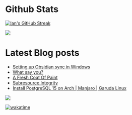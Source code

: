 # Github Stats

[![Ian's GitHub Streak](https://github-readme-streak-stats.herokuapp.com?user=andwati&theme=transparent&hide_border=false&stroke=1C2231&include_all_commits=true&show=reviews,discussions_started,discussions_answered,prs_merged,prs_merged_percentage)](https://github.com/andwati)

![](https://github-readme-stats.vercel.app/api?username=andwati&show_icons=true&theme=transparent&rank_icon=github&include_all_commits=true&count_private=true)

# Latest Blog posts

<!-- BLOG-POST-LIST:START -->
- [Setting up Obsidian sync in Windows](https://andwati.github.io/posts/obsidian-sync/)
- [What say you?](https://andwati.github.io/posts/utterances-comments/)
- [A Fresh Coat Of Paint](https://andwati.github.io/posts/a-fresh-coat-of-paint/)
- [Subresource Integrity](https://andwati.github.io/posts/subresource-integrity/)
- [Install PostgreSQL 15 on Arch | Manjaro | Garuda Linux](https://andwati.github.io/posts/install-postgresql-15-on-arch-manjaro-garuda-linux/)
<!-- BLOG-POST-LIST:END -->

[![](https://visitcount.itsvg.in/api?id=andwati&label=Profile%20Views&color=0&icon=6&pretty=false)](https://visitcount.itsvg.in)

[![wakatime](https://wakatime.com/badge/user/7f0420c2-50ee-46bc-9902-4c6386c5dc5e.svg)](https://wakatime.com/@7f0420c2-50ee-46bc-9902-4c6386c5dc5e)
